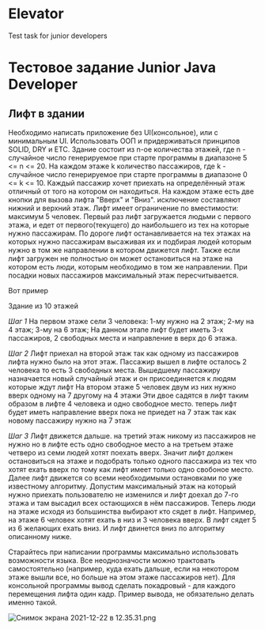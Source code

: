 # Elevator
Test task for junior developers
# Тестовое задание Junior Java Developer

## Лифт в здании

Необходимо написать приложение без UI(консольное), или с минимальным UI.
Использовать ООП и придерживаться принципов SOLID, DRY и ETC.
Здание состоит из n-ое количества этажей, где n - случайное число генерируемое при старте программы в диапазоне 5 <= n <= 20.
На каждом этаже k количество пассажиров, где k - случайное число генерируемое при старте программы в диапазоне 0 <= k <= 10.
Каждый пассажир хочет приехать на определённый этаж отличный от того на котором он находиться.
На каждом этаже есть две кнопки для вызова лифта "Вверх" и "Вниз". исключение составляют нижний и верхний этаж.
Лифт имеет ограничение по вместимости: максимум 5 человек.
Первый раз лифт загружается людьми с первого этажа, и едет от первого(текущего) до наибольшего из тех на которые нужно пассажирам.
По дороге лифт останавливается на тех этажах на которых нужно пассажирам высаживая их и подбирая людей которым нужно в том же направлении в котором движется лифт.
Также если лифт загружен не полностью он может остановиться на этаже на котором есть люди, которым необходимо в том же направлении.
При посадки новых пассажиров максимальный этаж пересчитывается.

Вот пример

Здание из 10 этажей

*Шаг 1*
На первом этаже сели 3 человека:
1-му нужно на 2 этаж;
2-му на 4 этаж;
3-му на 6 этаж;
На данном этапе лифт будет иметь 3-х пассажиров, 2 свободных места и направление в верх до 6 этажа.

*Шаг 2*
Лифт приехал на второй этаж так как одному из пассажиров лифта нужно было на этот этаж.
Пассажир вышел в лифте осталось 2 человека то есть 3 свободных места.
Вышедшему пассажиру назначается новый случайный этаж и он присоединяется к людям которые ждут лифт
На втором этаже 5 человек двум из них нужно вверх одному на 7 другому на 4 этажи
Эти двое садятся в лифт таким образом в лифте 4 человека и одно свободное место. теперь лифт будет иметь направление вверх пока не приедет на 7 этаж так как новому пассажиру нужно на 7 этаж

*Шаг 3*
Лифт движется дальше. на третий этаж никому из пассажиров не нужно но в лифте есть одно свободное место а на третьем этаже четверо из семи людей хотят поехать вверх.
Значит лифт должен остановиться на этаже и подобрать только одного пассажира из тех что хотят ехать вверх по тому как лифт имеет только одно свобоное место.
Далее лифт движется со всеми необходимыми остановками по уже известному алгоритму.
Допустим максимальный этаж на который нужно приехать пользователю не изменился и лифт доехал до 7-го этажа и там высадил всех остающихся в нём пассажиров. Теперь люди на этаже исходя из большинства выбирают кто сядет в лифт. Например, на этаже 6 человек хотят ехать в низ и 3 человека вверх. В лифт сядет 5 из 6 желающих ехать вниз. И лифт двинется вниз по алгоритму описанному ниже.

Старайтесь при написании программы максимально использовать возможности языка.
Все неоднозначости можно трактовать самостоятельно (например, куда ехать дальше, если на некотором этаже вышли все, но больше на этом этаже пассажиров нет).
Для консольной программы вывод сделать покадровый - для каждого перемещения лифта один кадр.
Пример вывода, не обязательно делать именно такой.

![Снимок экрана 2021-12-22 в 12.35.31.png](https://s3-us-west-2.amazonaws.com/secure.notion-static.com/682fabaa-fcf3-419c-b1db-037d316eeb95/Снимок_экрана_2021-12-22_в_12.35.31.png)